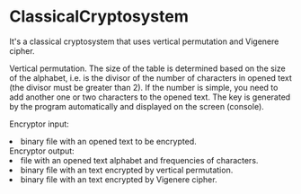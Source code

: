 # ClassicalCryptosystem
It's a classical cryptosystem that uses vertical permutation and Vigenere cipher.

Vertical permutation. The size of the table is determined based on the size of the alphabet, i.e. is the divisor of the number of characters in opened text (the divisor must be greater than 2). If the number is simple, you need to add another one or two characters to the opened text. The key is generated by the program automatically and displayed on the screen (console).

Encryptor input:<br>
<li>binary file with an opened text to be encrypted.<br>
Encryptor output:<br>
<li>file with an opened text alphabet and frequencies of characters.<br>
<li>binary file with an text encrypted by vertical permutation.<br>
<li>binary file with an text encrypted by Vigenere cipher.<br>
